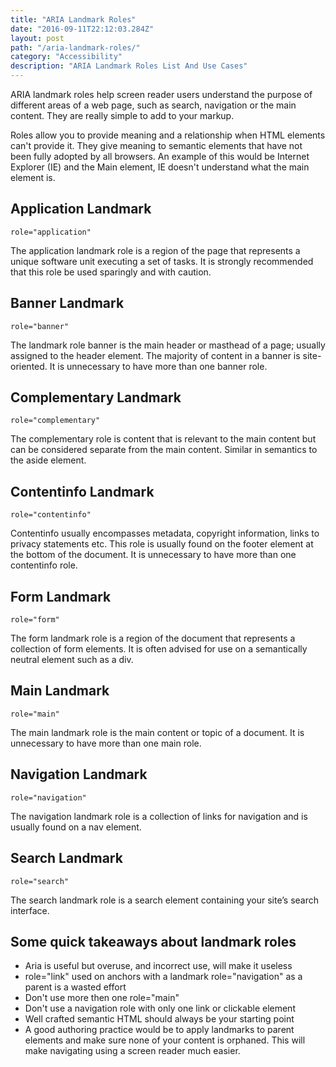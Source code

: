 ```yaml
---
title: "ARIA Landmark Roles"
date: "2016-09-11T22:12:03.284Z"
layout: post
path: "/aria-landmark-roles/"
category: "Accessibility"
description: "ARIA Landmark Roles List And Use Cases"
---
```


ARIA landmark roles help screen reader users understand the purpose of different areas of a web page, such as search, navigation or the main content. They are  really simple to add to your markup.

Roles allow you to provide meaning and a relationship when HTML elements can't provide it. They give meaning to semantic elements that have not been fully adopted by all browsers. An example of this would be Internet Explorer (IE) and the Main element, IE doesn't understand what the main element is.

## Application Landmark

`role="application"`

The application landmark role is a region of the page that represents a unique software unit executing a set of tasks. It is strongly recommended that this role be used sparingly and with caution. 

## Banner Landmark

`role="banner"`

The landmark role banner is the main header or masthead of a page; usually assigned to the header element. The majority of content in a banner is site-oriented. It is unnecessary to have more than one banner role.

## Complementary Landmark

`role="complementary"`

The complementary role is content that is relevant to the main content but can be considered separate from the main content. Similar in semantics to the aside element. 

## Contentinfo Landmark

`role="contentinfo"`

Contentinfo usually encompasses metadata, copyright information, links to privacy statements etc. This role is usually found on the footer element at the bottom of the document. It is unnecessary to have more than one contentinfo role.

## Form Landmark

`role="form"`

The form landmark role is a region of the document that represents a collection of form elements. It is often advised for use on a semantically neutral element such as a div.

## Main Landmark

`role="main"`

The main landmark role is the main content or topic of a document. It is unnecessary to have more than one main role.

## Navigation Landmark

`role="navigation"`

The navigation landmark role is a collection of links for navigation and is usually found on a nav element.

## Search Landmark

`role="search"`

The search landmark role is a search element containing your site’s search interface.

## Some quick takeaways about landmark roles

* Aria is useful but overuse, and incorrect use, will make it useless
* role="link" used on anchors with a landmark role="navigation" as a parent is a wasted effort
* Don't use more then one role="main"
* Don't use a navigation role with only one link or clickable element
* Well crafted semantic HTML should always be your starting point
* A good authoring practice would be to apply landmarks to parent elements and make sure none of your content is orphaned. This will make navigating using a screen reader much easier.
